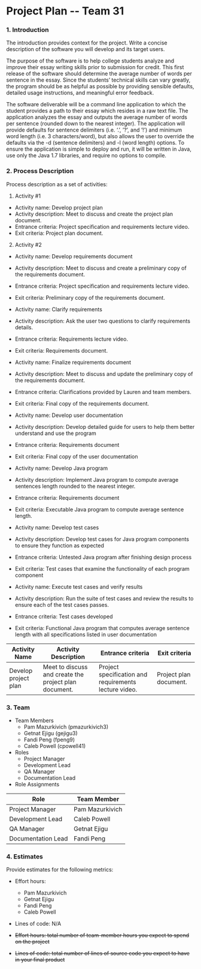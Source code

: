 # **Project Plan -- Team 31**

### 1. Introduction

The introduction provides context for the project. Write a concise description of the software you will develop and its target users.

The purpose of the software is to help college students analyze and improve their essay writing skills prior to submission for credit. This first release of the software should determine the average number of words per sentence in the essay. Since the students’ technical skills can vary greatly, the program should be as helpful as possible by providing sensible defaults, detailed usage instructions, and meaningful error feedback.

The software deliverable will be a command line application to which the student provides a path to their essay which resides in a raw text file. The application analyzes the essay and outputs the average number of words per sentence (rounded down to the nearest integer). The application will provide defaults for sentence delimiters (i.e. ‘.’, ’?’, and ’!’) and minimum word length (i.e. 3 characters/word), but also allows the user to override the defaults via the -d (sentence delimiters) and -l (word length) options.  To ensure the application is simple to deploy and run, it will be written in Java, use only the Java 1.7 libraries, and require no options to compile. 

### 2. Process Description

Process description as a set of activities:
  1. Activity #1
  - Activity name: Develop project plan
  - Activity description: Meet to discuss and create the project plan document. 
  - Entrance criteria: Project specification and requirements lecture video.
  - Exit criteria: Project plan document.
  2. Activity #2
  - Activity name: Develop requirements document
  - Activity description: Meet to discuss and create a preliminary copy of the requirements document. 
  - Entrance criteria: Project specification and requirements lecture video.
  - Exit criteria: Preliminary copy of the requirements document.

  - Activity name: Clarify requirements
  - Activity description: Ask the user two questions to clarify requirements details. 
  - Entrance criteria: Requirements lecture video.
  - Exit criteria: Requirements document.
  - Activity name: Finalize requirements document
  - Activity description: Meet to discuss and update the preliminary copy of the requirements document. 
  - Entrance criteria:  Clarifications provided by Lauren and team members.
  - Exit criteria: Final copy of the requirements document.

  - Activity name: Develop user documentation 
  - Activity description: Develop detailed guide for users to help them better understand and use the program 
  - Entrance criteria: Requirements document
  - Exit criteria: Final copy of the user documentation

  - Activity name: Develop Java program
  - Activity description: Implement Java program to compute average sentences length rounded to the nearest integer.
  - Entrance criteria: Requirements document
  - Exit criteria: Executable Java program to compute average sentence length.  

  - Activity name: Develop test cases
  - Activity description: Develop test cases for Java program components to ensure they function as expected 
  - Entrance criteria: Untested Java program after finishing design process
  - Exit criteria: Test cases that examine the functionality of each program component  

  - Activity name: Execute test cases and verify results
  - Activity description: Run the suite of test cases and review the results to ensure each of the test cases passes.
  - Entrance criteria: Test cases developed
  - Exit criteria: Functional Java program that computes average sentence length with all specifications listed in user   documentation


Activity Name | Activity Description | Entrance criteria | Exit criteria
--------------| ---------------------|-------------------| -------------
Develop project plan | Meet to discuss and create the project plan document. | Project specification and requirements lecture video. | Project plan document.


### 3. Team

- Team Members
  - Pam Mazurkivich (pmazurkivich3)
  - Getnat Ejigu (gejigu3)
  - Fandi Peng (fpeng9)
  - Caleb Powell (cpowell41)
- Roles
  - Project Manager
  - Development Lead
  - QA Manager
  - Documentation Lead
- Role Assignments

|Role|Team Member|
|---|---|
|Project Manager| Pam Mazurkivich|
|Development Lead| Caleb Powell|
|QA Manager| Getnat Ejigu|
|Documentation Lead| Fandi Peng|

### 4. Estimates

Provide estimates for the following metrics:

- Effort hours: 
  - Pam Mazurkivich
  - Getnat Ejigu 
  - Fandi Peng
  - Caleb Powell 

- Lines of code: N/A

- ~~Effort hours: total number of team-member hours you expect to spend on the project~~
- ~~Lines of code: total number of lines of source code you expect to have in your final product~~


